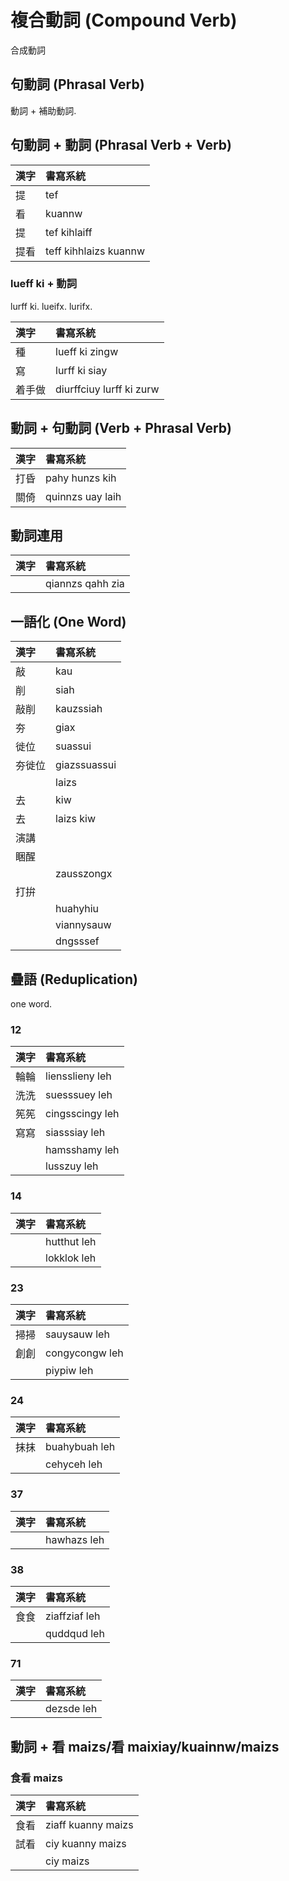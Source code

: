 # 複合動詞 (Compound Verb)

合成動詞

## 句動詞 (Phrasal Verb)

動詞 + 補助動詞.

## 句動詞 + 動詞 (Phrasal Verb + Verb)

| 漢字 | 書寫系統 |
| :--- | :--- |
| 提 | tef |
| 看 | kuannw |
| 提 | tef kihlaiff |
| 提看 | teff kihhlaizs kuannw |

### lueff ki + 動詞

lurff ki. lueifx. lurifx.

| 漢字 | 書寫系統 |
| :--- | :--- |
| 種 | lueff ki zingw |
| 寫 | lurff ki siay |
| 着手做 | diurffciuy lurff ki zurw |

## 動詞 + 句動詞 (Verb + Phrasal Verb)

| 漢字 | 書寫系統 |
| :--- | :--- |
| 打昏 | pahy hunzs kih |
| 關倚 | quinnzs uay laih |

## 動詞連用

| 漢字 | 書寫系統 |
| :--- | :--- |
|| qiannzs qahh zia |

## 一語化 (One Word)

| 漢字 | 書寫系統 |
| :--- | :--- |
| 敲 | kau |
| 削 | siah |
| 敲削 | kauzssiah |
| 夯 | giax |
| 徙位 | suassui |
| 夯徙位 | giazssuassui |
|| laizs |
| 去 | kiw |
| 去 | laizs kiw |
| 演講 ||
| 睏醒 ||
|| zausszongx |
| 打拚 ||
|| huahyhiu |
|| viannysauw |
|| dngsssef |

## 疊語 (Reduplication)

one word.

### 12

| 漢字 | 書寫系統 |
| :--- | :--- |
| 輪輪 | liensslieny leh |
| 洗洗 | suesssuey leh |
| 筅筅 | cingsscingy leh |
| 寫寫 | siasssiay leh |
|| hamsshamy leh |
|| lusszuy leh |

### 14

| 漢字 | 書寫系統 |
| :--- | :--- |
|| hutthut leh |
|| lokklok leh |

### 23

| 漢字 | 書寫系統 |
| :--- | :--- |
| 掃掃 | sauysauw leh |
| 創創 | congycongw leh |
|| piypiw leh |

### 24

| 漢字 | 書寫系統 |
| :--- | :--- |
| 抹抹 | buahybuah leh |
|| cehyceh leh |

### 37

| 漢字 | 書寫系統 |
| :--- | :--- |
|| hawhazs leh |

### 38

| 漢字 | 書寫系統 |
| :--- | :--- |
| 食食 | ziaffziaf leh |
|| quddqud leh |

### 71

| 漢字 | 書寫系統 |
| :--- | :--- |
|| dezsde leh |

## 動詞 + 看 maizs/看 maixiay/kuainnw/maizs

### 食看 maizs

| 漢字 | 書寫系統 |
| :--- | :--- |
| 食看 | ziaff kuanny maizs |
| 試看 | ciy kuanny maizs |
|| ciy maizs |
